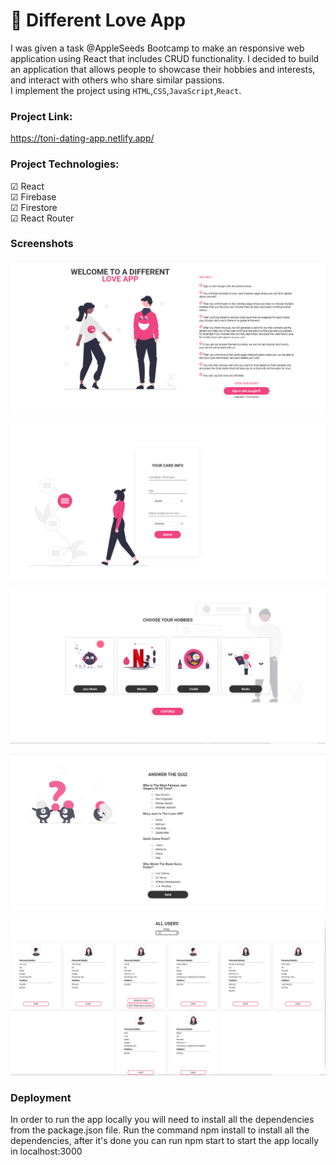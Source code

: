 # 💜 Different Love App

I was given a task @AppleSeeds Bootcamp to make an responsive web application using React that includes CRUD functionality.
I decided to build an application that allows people to showcase their hobbies and interests, and interact with others who share similar passions.<br>
I implement the project using `HTML`,`CSS`,`JavaScript`,`React`.

### Project Link:

https://toni-dating-app.netlify.app/

### Project Technologies:

☑ React<br>
☑ Firebase<br>
☑ Firestore<br>
☑ React Router<br>

### Screenshots

![Alt text](/src/assets/screenshot_1.PNG)

![plot](/src/assets/screenshot_2.PNG)

![plot](/src/assets/screenshot_3.PNG)

![plot](/src/assets/screenshot_4.PNG)

![plot](/src/assets/screenshot_5.PNG)

### Deployment

In order to run the app locally you will need to install all the dependencies from the package.json file.
Run the command npm install to install all the dependencies, after it's done you can run npm start to start the app locally in localhost:3000
